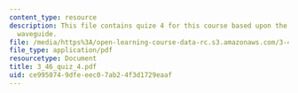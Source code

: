 ```yaml
---
content_type: resource
description: This file contains quize 4 for this course based upon the photonic crystal
  waveguide.
file: /media/https%3A/open-learning-course-data-rc.s3.amazonaws.com/3-46-photonic-materials-and-devices-spring-2006/ce9950749dfeeec07ab24f3d1729eaaf_3_46_quiz_4.pdf
file_type: application/pdf
resourcetype: Document
title: 3_46_quiz_4.pdf
uid: ce995074-9dfe-eec0-7ab2-4f3d1729eaaf
---
```

